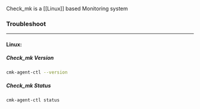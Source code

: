 Check_mk is a [[Linux]] based Monitoring system



### Troubleshoot
---
#### Linux:
##### Check_mk Version
```Bash
cmk-agent-ctl --version
```
##### Check_mk Status
```Bash
cmk-agent-ctl status
```
